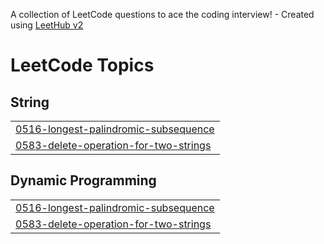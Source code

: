 A collection of LeetCode questions to ace the coding interview! - Created using [LeetHub v2](https://github.com/arunbhardwaj/LeetHub-2.0)
<!---LeetCode Topics Start-->
# LeetCode Topics
## String
|  |
| ------- |
| [0516-longest-palindromic-subsequence](https://github.com/enpvivek/leetcode/tree/master/0516-longest-palindromic-subsequence) |
| [0583-delete-operation-for-two-strings](https://github.com/enpvivek/leetcode/tree/master/0583-delete-operation-for-two-strings) |
## Dynamic Programming
|  |
| ------- |
| [0516-longest-palindromic-subsequence](https://github.com/enpvivek/leetcode/tree/master/0516-longest-palindromic-subsequence) |
| [0583-delete-operation-for-two-strings](https://github.com/enpvivek/leetcode/tree/master/0583-delete-operation-for-two-strings) |
<!---LeetCode Topics End-->